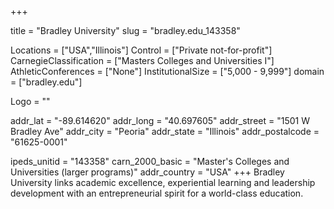 
+++

title = "Bradley University"
slug = "bradley.edu_143358"

Locations = ["USA","Illinois"]
Control = ["Private not-for-profit"]
CarnegieClassification = ["Masters Colleges and Universities I"]
AthleticConferences = ["None"]
InstitutionalSize = ["5,000 - 9,999"]
domain = ["bradley.edu"]

Logo = ""

addr_lat = "-89.614620"
addr_long = "40.697605"
addr_street = "1501 W Bradley Ave"
addr_city = "Peoria"
addr_state = "Illinois"
addr_postalcode = "61625-0001"

ipeds_unitid = "143358"
carn_2000_basic = "Master's Colleges and Universities (larger programs)"
addr_country = "USA"
+++
    Bradley University links academic excellence, experiential learning and leadership development with an entrepreneurial spirit for a world-class education.
